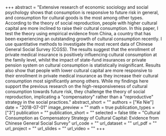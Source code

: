 +++
abstract = "Extensive research of economic sociology and social psychology shows that consumption is responsive to future risk in general, and consumption for cultural goods is the most among other types. According to the theory of social reproduction, people with higher cultural capital are more inclined to raise their cultural consumption. In this paper, I test the theory using empirical evidence from China, a country that has been experiencing an outstanding growth of cultural consumption recently. I use quantitative methods to investigate the most recent data of Chinese General Social Survey (CGSS). The results suggest that the enrollment of private medical insurance is positively influencing cultural consumption at the family level, whilst the impact of state-fund insurances or private pension system on cultural consumption is statistically insignificant. Results also show that people with lower cultural capital are more responsive to their enrollment in private medical insurance as they increase their cultural consumption most significantly among others. While my findings here support the previous research on the high-responsiveness of cultural consumption towards future risk, they challenge the theory of social reproduction, implicating a "compensatory" rather than a "reproductive" strategy in the social practices."
abstract_short = ""
authors = ["Ke Nie"]
date = "2018-07-01"
image_preview = ""
math = true
publication_types = ["3"]
publication = ""
publication_short = ""
selected = false
title = "Cultural Consumption as Compensatory Strategy of Cultural Capital: Evidence from Chinese General Social Survey"
url_code = ""
url_dataset = ""
url_pdf = ""
url_project = ""
url_slides = ""
url_video = ""
+++
